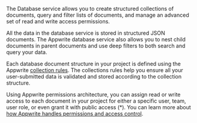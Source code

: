 The Database service allows you to create structured collections of documents, query and filter lists of documents, and manage an advanced set of read and write access permissions.

All the data in the database service is stored in structured JSON documents. The Appwrite database service also allows you to nest child documents in parent documents and use deep filters to both search and query your data.

Each database document structure in your project is defined using the Appwrite [collection rules](/docs/rules). The collections rules help you ensure all your user-submitted data is validated and stored according to the collection structure.

Using Appwrite permissions architecture, you can assign read or write access to each document in your project for either a specific user, team, user role, or even grant it with public access (*). You can learn more about [how Appwrite handles permissions and access control](/docs/permissions).